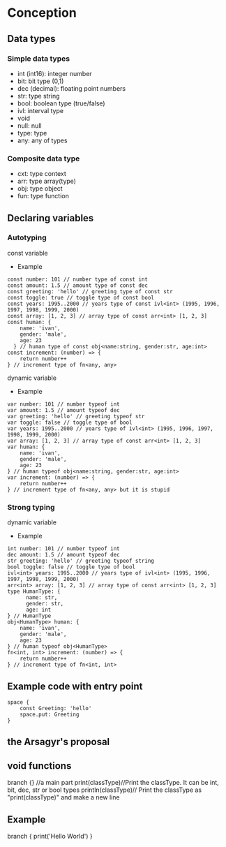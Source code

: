 # Conception

## Data types

### Simple data types

- int (int16): integer number
- bit: bit type (0,1)
- dec (decimal): floating point numbers
- str: type string
- bool: boolean type (true/false)
- ivl: interval type
- void
- null: null
- type: type
- any: any of types

### Composite data type

- cxt: type context
- arr: type array(type)
- obj: type object
- fun: type function

## Declaring variables

### Autotyping

const variable

- Example
```gr
const number: 101 // number type of const int
const amount: 1.5 // amount type of const dec
const greeting: 'hello' // greeting type of const str
const toggle: true // toggle type of const bool
const years: 1995..2000 // years type of const ivl<int> (1995, 1996, 1997, 1998, 1999, 2000)
const array: [1, 2, 3] // array type of const arr<int> [1, 2, 3]
const human: {
    name: 'ivan',
    gender: 'male',
    age: 23
  } // human type of const obj<name:string, gender:str, age:int>
const increment: (number) => {
    return number++
} // increment type of fn<any, any>
```

dynamic variable

- Example

```gr
var number: 101 // number typeof int
var amount: 1.5 // amount typeof dec
var greeting: 'hello' // greeting typeof str
var toggle: false // toggle type of bool
var years: 1995..2000 // years type of ivl<int> (1995, 1996, 1997, 1998, 1999, 2000)
var array: [1, 2, 3] // array type of const arr<int> [1, 2, 3]
var human: {
    name: 'ivan',
    gender: 'male',
    age: 23
} // human typeof obj<name:string, gender:str, age:int>
var increment: (number) => {
    return number++
} // increment type of fn<any, any> but it is stupid
```
### Strong typing

dynamic variable

- Example
```gr
int number: 101 // number typeof int
dec amount: 1.5 // amount typeof dec
str greeting: 'hello' // greeting typeof string
bool toggle: false // toggle type of bool
ivl<int> years: 1995..2000 // years type of ivl<int> (1995, 1996, 1997, 1998, 1999, 2000)
arr<int> array: [1, 2, 3] // array type of const arr<int> [1, 2, 3]
type HumanType: {
      name: str,
      gender: str,
      age: int
} // HumanType
obj<HumanType> human: {
    name: 'ivan',
    gender: 'male',
    age: 23
} // human typeof obj<HumanType>
fn<int, int> increment: (number) => {
    return number++
} // increment type of fn<int, int>
```
## Example code with entry point

```gr
space {
    сonst Greeting: 'hello'
    space.put: Greeting
}
```

## the Arsagyr's proposal
## void functions
branch {} //a main part
print(classType)//Print the classType. It can be int, bit, dec, str or bool types
println(classType)// Print the classType as "print(classType)" and make a new line
## Example
branch {
    print('Hello World')
}
